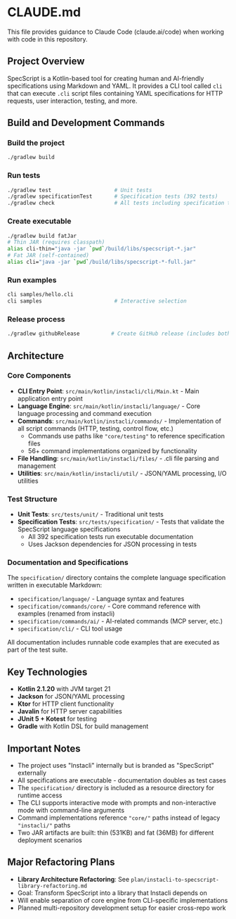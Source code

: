 # CLAUDE.md

This file provides guidance to Claude Code (claude.ai/code) when working with code in this repository.

## Project Overview

SpecScript is a Kotlin-based tool for creating human and AI-friendly specifications using Markdown and YAML. It provides a CLI tool called `cli` that can execute `.cli` script files containing YAML specifications for HTTP requests, user interaction, testing, and more.

## Build and Development Commands

### Build the project
```bash
./gradlew build
```

### Run tests
```bash
./gradlew test                    # Unit tests
./gradlew specificationTest       # Specification tests (392 tests)
./gradlew check                   # All tests including specification tests
```

### Create executable
```bash
./gradlew build fatJar
# Thin JAR (requires classpath)
alias cli-thin="java -jar `pwd`/build/libs/specscript-*.jar"
# Fat JAR (self-contained)
alias cli="java -jar `pwd`/build/libs/specscript-*-full.jar"
```

### Run examples
```bash
cli samples/hello.cli
cli samples                       # Interactive selection
```

### Release process
```bash
./gradlew githubRelease          # Create GitHub release (includes both thin and fat JARs)
```

## Architecture

### Core Components

- **CLI Entry Point**: `src/main/kotlin/instacli/cli/Main.kt` - Main application entry point
- **Language Engine**: `src/main/kotlin/instacli/language/` - Core language processing and command execution
- **Commands**: `src/main/kotlin/instacli/commands/` - Implementation of all script commands (HTTP, testing, control flow, etc.)
  - Commands use paths like `"core/testing"` to reference specification files
  - 56+ command implementations organized by functionality
- **File Handling**: `src/main/kotlin/instacli/files/` - .cli file parsing and management
- **Utilities**: `src/main/kotlin/instacli/util/` - JSON/YAML processing, I/O utilities

### Test Structure

- **Unit Tests**: `src/tests/unit/` - Traditional unit tests
- **Specification Tests**: `src/tests/specification/` - Tests that validate the SpecScript language specifications
  - All 392 specification tests run executable documentation
  - Uses Jackson dependencies for JSON processing in tests

### Documentation and Specifications

The `specification/` directory contains the complete language specification written in executable Markdown:
- `specification/language/` - Language syntax and features
- `specification/commands/core/` - Core command reference with examples (renamed from instacli)
- `specification/commands/ai/` - AI-related commands (MCP server, etc.)
- `specification/cli/` - CLI tool usage

All documentation includes runnable code examples that are executed as part of the test suite.

## Key Technologies

- **Kotlin 2.1.20** with JVM target 21
- **Jackson** for JSON/YAML processing
- **Ktor** for HTTP client functionality
- **Javalin** for HTTP server capabilities
- **JUnit 5 + Kotest** for testing
- **Gradle** with Kotlin DSL for build management

## Important Notes

- The project uses "Instacli" internally but is branded as "SpecScript" externally
- All specifications are executable - documentation doubles as test cases
- The `specification/` directory is included as a resource directory for runtime access
- The CLI supports interactive mode with prompts and non-interactive mode with command-line arguments
- Command implementations reference `"core/"` paths instead of legacy `"instacli/"` paths
- Two JAR artifacts are built: thin (531KB) and fat (36MB) for different deployment scenarios

## Major Refactoring Plans

- **Library Architecture Refactoring**: See `plan/instacli-to-specscript-library-refactoring.md`
- Goal: Transform SpecScript into a library that Instacli depends on
- Will enable separation of core engine from CLI-specific implementations
- Planned multi-repository development setup for easier cross-repo work
